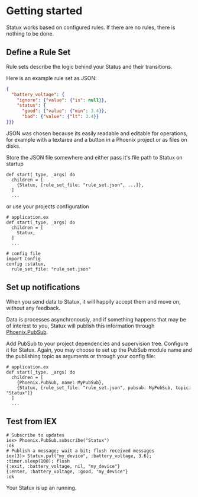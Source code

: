 # Getting started

Statux works based on configured rules. If there are no rules, there is nothing to be done.

## Define a Rule Set

Rule sets describe the logic behind your Status and their transitions.

Here is an example rule set as JSON:

```json
{
  "battery_voltage": {
    "ignore": {"value": {"is": null}},
    "status": {
      "good": {"value": {"min": 3.4}},
      "bad": {"value": {"lt": 3.4}}
}}}
```

JSON was chosen because its easily readable and editable for operations, for example with a
textarea and a button in a Phoenix project or as files on disks.

Store the JSON file somewhere and either pass it's file path to Statux on startup

    def start(_type, _args) do
      children = [
        {Statux, [rule_set_file: "rule_set.json", ...]},
      ]
      ...

or use your projects configuration

    # application.ex
    def start(_type, _args) do
      children = [
        Statux,
      ]
      ...

    # config file
    import Config
    config :statux,
      rule_set_file: "rule_set.json"


## Set up notifications

When you send data to Statux, it will happily accept them and move on, without any feedback.

Data is processes asynchronously, and if something happens that may be of interest to you, Statux
will publish this information through [Phoenix.PubSub](https://hexdocs.pm/phoenix_pubsub/Phoenix.PubSub.html). 

Add PubSub to your project dependencies and supervision tree. Configure it for Statux. Again, you
may choose to set up the PubSub module name and the publishing topic as arguments or through your
config file:

    # application.ex
    def start(_type, _args) do
      children = [
        {Phoenix.PubSub, name: MyPubSub},
        {Statux, [rule_set_file: "rule_set.json", pubsub: MyPubSub, topic: "Statux"]}
      ]
      ...

## Test from IEX

    # Subscribe to updates
    iex> Phoenix.PubSub.subscribe("Statux")
    :ok
    # Publish a message; wait a bit; flush received messages
    iex(3)> Statux.put("my_device", :battery_voltage, 3.6); :timer.sleep(100); flush
    {:exit, :battery_voltage, nil, "my_device"}
    {:enter, :battery_voltage, :good, "my_device"}
    :ok

Your Statux is up an running.
